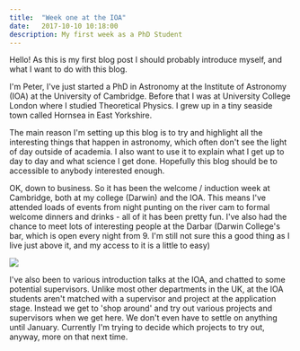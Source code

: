 ```yaml
---
title:  "Week one at the IOA"
date:   2017-10-10 10:18:00
description: My first week as a PhD Student
---
```


Hello! As this is my first blog post I should probably introduce myself, and
what I want to do with this blog.

I'm Peter, I've just started a PhD in Astronomy
at the Institute of Astronomy (IOA) at the University of Cambridge. Before that
I was at University College London where I studied Theoretical Physics. I grew
up in a tiny seaside town called Hornsea in East Yorkshire.

The main reason I'm setting up this blog is to try and highlight all the
interesting things that happen in astronomy, which often don't see the light of day
outside of academia. I also want to use it to explain what I get up to day to day
and what science I get done. Hopefully this blog should be to accessible
to anybody interested enough.

OK, down to business. So it has been the welcome / induction week at Cambridge,
both at my college (Darwin) and the IOA. This means I've attended loads of events
from night punting on the river cam to formal welcome dinners and drinks - all of
it has been pretty fun. I've also had the chance to meet lots of interesting people
at the Darbar (Darwin College's bar, which is open every night from 9. I'm still
not sure this a good thing as I live just above it, and my access to it is a little
to easy)


![](https://www.petermcgill.com/assets/images/IOA.jpg)


I've also been to various introduction talks at the IOA, and chatted to some
potential supervisors. Unlike most other departments in the UK, at the IOA students
aren't matched with a supervisor and project at the application stage. Instead we
get to 'shop around' and try out various projects and supervisors when we get here.
We don't even have to settle on anything until January. Currently I'm trying to
decide which projects to try out, anyway, more on that next time.
